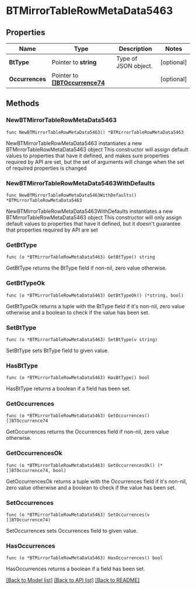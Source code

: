 # BTMirrorTableRowMetaData5463

## Properties

Name | Type | Description | Notes
------------ | ------------- | ------------- | -------------
**BtType** | Pointer to **string** | Type of JSON object. | [optional] 
**Occurrences** | Pointer to [**[]BTOccurrence74**](BTOccurrence74.md) |  | [optional] 

## Methods

### NewBTMirrorTableRowMetaData5463

`func NewBTMirrorTableRowMetaData5463() *BTMirrorTableRowMetaData5463`

NewBTMirrorTableRowMetaData5463 instantiates a new BTMirrorTableRowMetaData5463 object
This constructor will assign default values to properties that have it defined,
and makes sure properties required by API are set, but the set of arguments
will change when the set of required properties is changed

### NewBTMirrorTableRowMetaData5463WithDefaults

`func NewBTMirrorTableRowMetaData5463WithDefaults() *BTMirrorTableRowMetaData5463`

NewBTMirrorTableRowMetaData5463WithDefaults instantiates a new BTMirrorTableRowMetaData5463 object
This constructor will only assign default values to properties that have it defined,
but it doesn't guarantee that properties required by API are set

### GetBtType

`func (o *BTMirrorTableRowMetaData5463) GetBtType() string`

GetBtType returns the BtType field if non-nil, zero value otherwise.

### GetBtTypeOk

`func (o *BTMirrorTableRowMetaData5463) GetBtTypeOk() (*string, bool)`

GetBtTypeOk returns a tuple with the BtType field if it's non-nil, zero value otherwise
and a boolean to check if the value has been set.

### SetBtType

`func (o *BTMirrorTableRowMetaData5463) SetBtType(v string)`

SetBtType sets BtType field to given value.

### HasBtType

`func (o *BTMirrorTableRowMetaData5463) HasBtType() bool`

HasBtType returns a boolean if a field has been set.

### GetOccurrences

`func (o *BTMirrorTableRowMetaData5463) GetOccurrences() []BTOccurrence74`

GetOccurrences returns the Occurrences field if non-nil, zero value otherwise.

### GetOccurrencesOk

`func (o *BTMirrorTableRowMetaData5463) GetOccurrencesOk() (*[]BTOccurrence74, bool)`

GetOccurrencesOk returns a tuple with the Occurrences field if it's non-nil, zero value otherwise
and a boolean to check if the value has been set.

### SetOccurrences

`func (o *BTMirrorTableRowMetaData5463) SetOccurrences(v []BTOccurrence74)`

SetOccurrences sets Occurrences field to given value.

### HasOccurrences

`func (o *BTMirrorTableRowMetaData5463) HasOccurrences() bool`

HasOccurrences returns a boolean if a field has been set.


[[Back to Model list]](../README.md#documentation-for-models) [[Back to API list]](../README.md#documentation-for-api-endpoints) [[Back to README]](../README.md)


